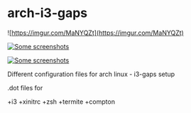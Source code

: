 # arch-i3-gaps


![https://imgur.com/MaNYQZt](https://imgur.com/MaNYQZt)


<a href="https://imgur.com/kOZWi0h"><img alt="Some screenshots" src="https://imgur.com/kOZWi0h"></a>


<a href="https://imgur.com/BDLGY01"><img alt="Some screenshots" src="https://imgur.com/BDLGY01"></a>

Different configuration files for arch linux - i3-gaps setup


.dot files for

+i3
+xinitrc
+zsh
+termite
+compton

